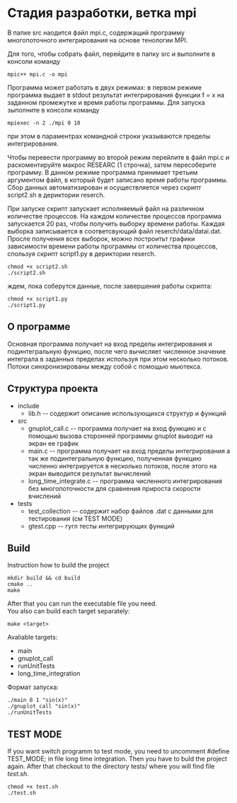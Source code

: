 # Стадия разработки, ветка mpi

В папке src наодится файл mpi.c, содержащий программу многопоточного интегрирования на основе тенологии MPI.

Для того, чтобы собрать файл, перейдите в папку src и выполните в консоли команду
```
mpic++ mpi.c -o mpi
```
Программа может работать в двух режимах: в первом режиме программа выдает в stdout результат интегрирования функции f = x на заданном промежутке и время работы программы. Для запуска зыполните в консоли команду
```
mpiexec -n 2 ./mpi 0 10
```
при этом в параментрах командной строки указываются пределы интегрирования.

Чтобы перевести программу во второй режим перейлите в файл mpi.c и раскоментируйте макрос RESEARC (1 строчка), затем пересоберите программу. В данном режиме программа принимает третьим аргументом файл, в который будет записано время работы программы. Сбор данных автоматизирован и осуществляется через скрипт script2.sh в дериктории reserch.

При запуске скрипт запускает исполняемый файл на различном количестве процессов. На каждом количестве процессов программа запускается 20 раз, чтобы получить выборку времени работы. Каждая выборка записывается в соответсвующий файл reserch/data/datai.dat. Просле получения всех выборок, можно построитьт графики зависимости времени работы программы от количества процессов, спользуя скрипт script1.py в дериктории reserch.
```
chmod +x script2.sh
./script2.sh
```
ждем, пока соберутся данные, после завершения работы скрипта:
```
chmod +x script1.py
./script1.py
```

## О программе

Основная программа получает на вход пределы интегрирования и подинтегральную функцию, после чего вычисляет численное значение интеграла в заданных пределах используя при этом несколько потоков. Потоки синхронизированы между собой с помощью мьютекса.

## Структура проекта
- include
    - lib.h -- содержит описание использующихся структур и функций
- src
    - gnuplot_call.c -- программа получает на вход функцию и с помощью вызова сторонней программы gnuplot выводит на экран ее график
    - main.c -- программа получает на вход пределы интегрирования а так же подинтегральную функцию, полученная функцию численно интегрируется в несколько потоков, после этого на экран выводится результат вычислений
    - long_time_integrate.c -- программа численного интегрирования без многопоточности для сравнения прироста скорости вчислений
- tests
    - test_collection -- содержит набор файлов .dat с данными для тестирования (см TEST MODE)
    - gtest.cpp -- гугл тесты интегрирующих функций

## Build
Instruction how to build the project
```consol
mkdir build && cd build
cmake ..
make
```
After that you can run the executable file you need.  
You also can build each target separately:
```consol
make <target>
```
Avaliable targets:
* main
* gnuplot_call
* runUnitTests
* long_time_integration

Формат запуска:
```
./main 0 1 "sin(x)"
./gnuplot_call "sin(x)"
./runUnitTests
```

## TEST MODE
If you want switch programm to test mode, you need to uncomment #define TEST_MODE; in file long time integration. Then you have to buld the project again. After that checkout to the directory tests/ where you will find file _test.sh_.

```consol
chmod +x test.sh
./test.sh
```